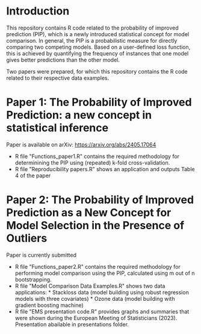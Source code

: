 # Introduction

This repository contains R code related to the probability of improved prediction (PIP), which is a newly introduced statistical concept for model comparison. In general, the PIP is a probabilistic measure for directly comparing two competing models. Based on a user-defined loss function, this is achieved by quantifying the frequency of instances 
that one model gives better predictions than the other model. 

Two papers were prepared, for which this repository contains the R code related to their respective data examples. 

# Paper 1: The Probability of Improved Prediction: a new concept in statistical inference 

Paper is available on arXiv: https://arxiv.org/abs/2405.17064
            
* R file "Functions_paper1.R" contains the required methodology for determinining the PIP using (repeated) k-fold cross-validation. 
* R file "Reproducibility papers.R" shows an application and outputs Table 4 of the paper


# Paper 2: The Probability of Improved Prediction as a New Concept for Model Selection in the Presence of Outliers 
Paper is currently submitted

* R file "Functions_paper2.R" contains the required methodology for performing model comparison using the PIP, calculated using m out of n bootstrapping.
* R file "Model Comparison Data Examples.R" shows two data applications:
            * Stackloss data (model building using robust regression models with three covariates) 
            * Ozone data (model building with gradient boosting machine)
* R file "EMS presentation code.R" provides graphs and summaries that were shown during the European Meeting of Statisticians (2023). Presentation abailable in presentations folder.

            
                            
